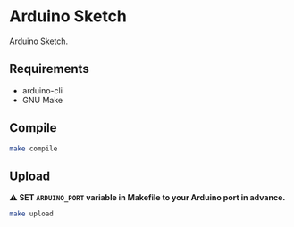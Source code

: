 # Arduino Sketch

Arduino Sketch.


## Requirements
- arduino-cli
- GNU Make

## Compile

```bash
make compile
```

## Upload

**⚠️ SET `ARDUINO_PORT` variable in Makefile to your Arduino port in advance.**

```bash
make upload
```
